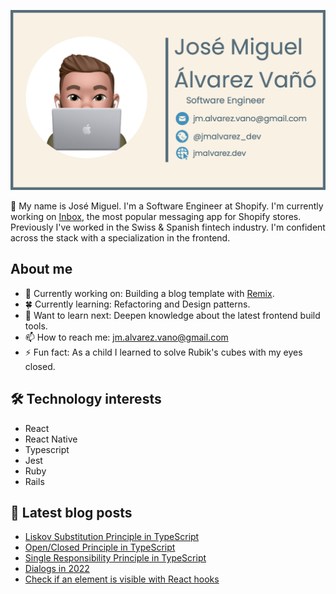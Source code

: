 [![Banner](https://raw.githubusercontent.com/josemiguel-alvarez/josemiguel-alvarez/main/assets/banner-with-border.png)](https://www.jmalvarez.dev)

👋 My name is José Miguel. I'm a Software Engineer at Shopify. I'm currently working on [Inbox](https://www.shopify.com/inbox), the most popular messaging app for Shopify stores. Previously I've worked in the Swiss & Spanish fintech industry. I'm confident across the stack with a specialization in the frontend.

## About me

- 🔨 Currently working on: Building a blog template with [Remix](https://remix.run).
- 🍀 Currently learning: Refactoring and Design patterns.
- 💭 Want to learn next: Deepen knowledge about the latest frontend build tools.
- 📫 How to reach me: jm.alvarez.vano@gmail.com
- ⚡ Fun fact: As a child I learned to solve Rubik's cubes with my eyes closed.

## 🛠️ Technology interests

- React
- React Native
- Typescript
- Jest
- Ruby
- Rails

## 📝 Latest blog posts

<!--START_SECTION:feed-->
* [Liskov Substitution Principle in TypeScript](https:&#x2F;&#x2F;www.jmalvarez.dev&#x2F;posts&#x2F;liskov-substitution-principle)
* [Open&#x2F;Closed Principle in TypeScript](https:&#x2F;&#x2F;www.jmalvarez.dev&#x2F;posts&#x2F;open-closed-principle)
* [Single Responsibility Principle in TypeScript](https:&#x2F;&#x2F;www.jmalvarez.dev&#x2F;posts&#x2F;single-responsibility-principle-typescript)
* [Dialogs in 2022](https:&#x2F;&#x2F;www.jmalvarez.dev&#x2F;posts&#x2F;dialogs-in-2022)
* [Check if an element is visible with React hooks](https:&#x2F;&#x2F;www.jmalvarez.dev&#x2F;posts&#x2F;check-element-is-visible-react-hooks)
<!--END_SECTION:feed-->
